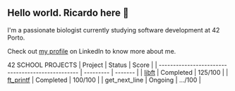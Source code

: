 ## Hello world. Ricardo here 👋
I'm a passionate biologist currently studying software development at 42 Porto.

Check out [my profile](https://www.linkedin.com/in/ricardo-costa-garcia/) on LinkedIn to know more about me.

42 SCHOOL PROJECTS
| Project                                           | Status    | Score   |
| ------------------------------------------------- | --------- | ------- |
| [libft](https://github.com/ricvrdv/libft)         | Completed | 125/100 |
| [ft_printf](https://github.com/ricvrdv/ft_printf) | Completed | 100/100 |
| get_next_line                                     | Ongoing   | .../100 |
